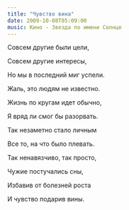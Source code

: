 ```yaml
---
title: "Чувство вина"
date: 2009-10-08T05:09:00
music: Кино - Звезда по имени Солнце
---
```


Совсем другие были цели,

Совсем другие интересы,

Но мы в последний миг успели.

Жаль, это людям не известно.



Жизнь по кругам идет обычно,

Я вряд ли смог бы разорвать.

Так незаметно стало личным

Все то, на что было плевать.



Так ненавязчиво, так просто,

Чужие постучались сны,

Избавив от болезней роста

И чувство подарив вины.
